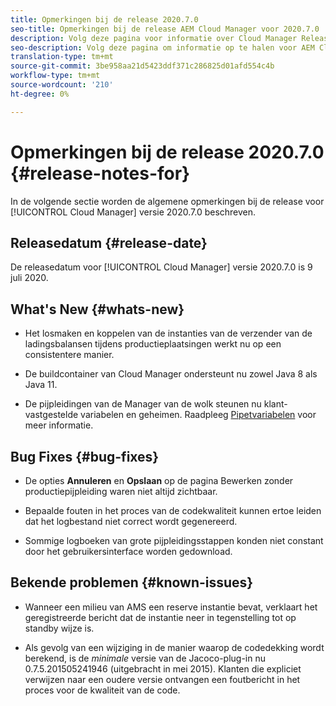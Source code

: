 ```yaml
---
title: Opmerkingen bij de release 2020.7.0
seo-title: Opmerkingen bij de release AEM Cloud Manager voor 2020.7.0
description: Volg deze pagina voor informatie over Cloud Manager Release 2020.7.0
seo-description: Volg deze pagina om informatie op te halen voor AEM Cloud Manager Release 2020.7.0
translation-type: tm+mt
source-git-commit: 3be958aa21d5423ddf371c286825d01afd554c4b
workflow-type: tm+mt
source-wordcount: '210'
ht-degree: 0%

---
```


# Opmerkingen bij de release 2020.7.0 {#release-notes-for}

In de volgende sectie worden de algemene opmerkingen bij de release voor [!UICONTROL Cloud Manager] versie 2020.7.0 beschreven.

## Releasedatum {#release-date}

De releasedatum voor [!UICONTROL Cloud Manager] versie 2020.7.0 is 9 juli 2020.

## What&#39;s New {#whats-new}

* Het losmaken en koppelen van de instanties van de verzender van de ladingsbalansen tijdens productieplaatsingen werkt nu op een consistentere manier.

* De buildcontainer van Cloud Manager ondersteunt nu zowel Java 8 als Java 11.

* De pijpleidingen van de Manager van de wolk steunen nu klant-vastgestelde variabelen en geheimen.
Raadpleeg [Pipetvariabelen](/help/using/create-an-application-project.md#pipeline-variables) voor meer informatie.

## Bug Fixes {#bug-fixes}

* De opties **Annuleren** en **Opslaan** op de pagina Bewerken zonder productiepijpleiding waren niet altijd zichtbaar.

* Bepaalde fouten in het proces van de codekwaliteit kunnen ertoe leiden dat het logbestand niet correct wordt gegenereerd.

* Sommige logboeken van grote pijpleidingsstappen konden niet constant door het gebruikersinterface worden gedownload.

## Bekende problemen {#known-issues}

* Wanneer een milieu van AMS een reserve instantie bevat, verklaart het geregistreerde bericht dat de instantie neer in tegenstelling tot op standby wijze is.

* Als gevolg van een wijziging in de manier waarop de codedekking wordt berekend, is de _minimale_ versie van de Jacoco-plug-in nu 0.7.5.201505241946 (uitgebracht in mei 2015). Klanten die expliciet verwijzen naar een oudere versie ontvangen een foutbericht in het proces voor de kwaliteit van de code.

